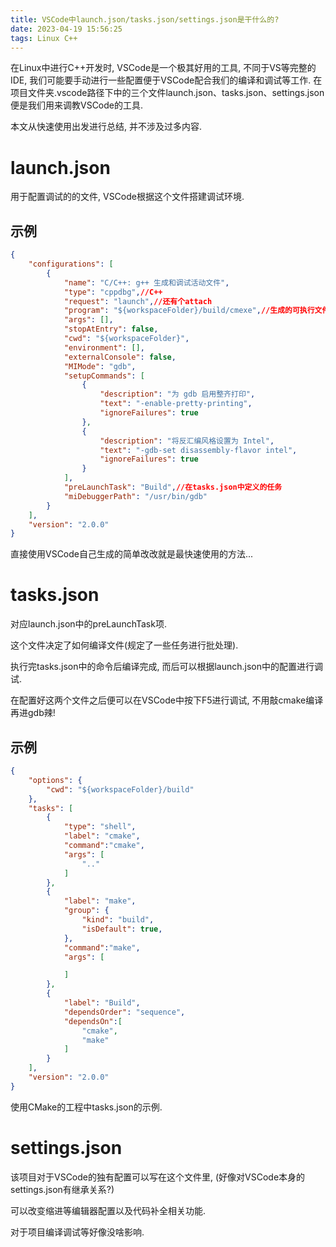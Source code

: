 ```yaml
---
title: VSCode中launch.json/tasks.json/settings.json是干什么的?
date: 2023-04-19 15:56:25
tags: Linux C++
---
```


在Linux中进行C++开发时, VSCode是一个极其好用的工具, 不同于VS等完整的IDE, 我们可能要手动进行一些配置便于VSCode配合我们的编译和调试等工作. 在项目文件夹.vscode路径下中的三个文件launch.json、tasks.json、settings.json便是我们用来调教VSCode的工具.

本文从快速使用出发进行总结, 并不涉及过多内容.

# launch.json

用于配置调试的的文件, VSCode根据这个文件搭建调试环境.

## 示例

```json
{
    "configurations": [
        {
            "name": "C/C++: g++ 生成和调试活动文件",
            "type": "cppdbg",//C++
            "request": "launch",//还有个attach
            "program": "${workspaceFolder}/build/cmexe",//生成的可执行文件路径
            "args": [],
            "stopAtEntry": false,
            "cwd": "${workspaceFolder}",
            "environment": [],
            "externalConsole": false,
            "MIMode": "gdb",
            "setupCommands": [
                {
                    "description": "为 gdb 启用整齐打印",
                    "text": "-enable-pretty-printing",
                    "ignoreFailures": true
                },
                {
                    "description": "将反汇编风格设置为 Intel",
                    "text": "-gdb-set disassembly-flavor intel",
                    "ignoreFailures": true
                }
            ],
            "preLaunchTask": "Build",//在tasks.json中定义的任务
            "miDebuggerPath": "/usr/bin/gdb"
        }
    ],
    "version": "2.0.0"
}
```

直接使用VSCode自己生成的简单改改就是最快速使用的方法...

# tasks.json

对应launch.json中的preLaunchTask项.

这个文件决定了如何编译文件(规定了一些任务进行批处理).

执行完tasks.json中的命令后编译完成, 而后可以根据launch.json中的配置进行调试.

在配置好这两个文件之后便可以在VSCode中按下F5进行调试, 不用敲cmake编译再进gdb辣!

## 示例

```json
{
    "options": {
        "cwd": "${workspaceFolder}/build"
    },
    "tasks": [
        {
            "type": "shell",
            "label": "cmake",
            "command":"cmake",
            "args": [
                ".."
            ]
        },
        {
            "label": "make",
            "group": {
                "kind": "build",
                "isDefault": true,
            },
            "command":"make",
            "args": [

            ]
        },
        {
            "label": "Build",
            "dependsOrder": "sequence",
            "dependsOn":[
                "cmake",
                "make"
            ]
        }
    ],
    "version": "2.0.0"
}
```

使用CMake的工程中tasks.json的示例.

# settings.json

该项目对于VSCode的独有配置可以写在这个文件里, (好像对VSCode本身的settings.json有继承关系?)

可以改变缩进等编辑器配置以及代码补全相关功能.

对于项目编译调试等好像没啥影响.
